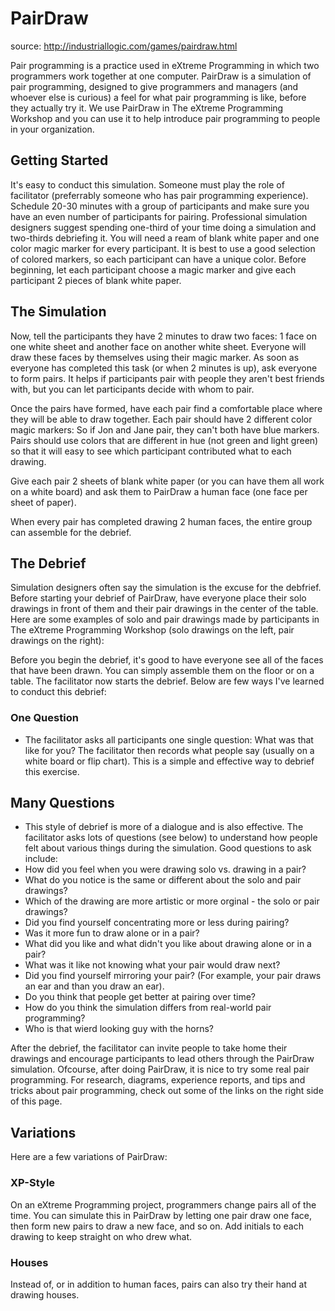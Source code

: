 # PairDraw
source: http://industriallogic.com/games/pairdraw.html

Pair programming is a practice used in eXtreme Programming in which two programmers work together at one computer. PairDraw is a simulation of pair programming, designed to give programmers and managers (and whoever else is curious) a feel for what pair programming is like, before they actually try it.
We use PairDraw in The eXtreme Programming Workshop and you can use it to help introduce pair programming to people in your organization.

## Getting Started

It's easy to conduct this simulation. Someone must play the role of facilitator (preferrably someone who has pair programming experience). Schedule 20-30 minutes with a group of participants and make sure you have an even number of participants for pairing. Professional simulation designers suggest spending one-third of your time doing a simulation and two-thirds debriefing it.
You will need a ream of blank white paper and one color magic marker for every participant. It is best to use a good selection of colored markers, so each participant can have a unique color. Before beginning, let each participant choose a magic marker and give each participant 2 pieces of blank white paper.

## The Simulation

Now, tell the participants they have 2 minutes to draw two faces: 1 face on one white sheet and another face on another white sheet. Everyone will draw these faces by themselves using their magic marker.
As soon as everyone has completed this task (or when 2 minutes is up), ask everyone to form pairs. It helps if participants pair with people they aren't best friends with, but you can let participants decide with whom to pair.

Once the pairs have formed, have each pair find a comfortable place where they will be able to draw together. Each pair should have 2 different color magic markers: So if Jon and Jane pair, they can't both have blue markers. Pairs should use colors that are different in hue (not green and light green) so that it will easy to see which participant contributed what to each drawing.

Give each pair 2 sheets of blank white paper (or you can have them all work on a white board) and ask them to PairDraw a human face (one face per sheet of paper).

When every pair has completed drawing 2 human faces, the entire group can assemble for the debrief.

## The Debrief

Simulation designers often say the simulation is the excuse for the debfrief. Before starting your debrief of PairDraw, have everyone place their solo drawings in front of them and their pair drawings in the center of the table. Here are some examples of solo and pair drawings made by participants in The eXtreme Programming Workshop (solo drawings on the left, pair drawings on the right):

Before you begin the debrief, it's good to have everyone see all of the faces that have been drawn. You can simply assemble them on the floor or on a table.
The facilitator now starts the debrief. Below are few ways I've learned to conduct this debrief:

###  One Question

  * The facilitator asks all participants one single question: What was that like for you? The facilitator then records what people say (usually on a white board or flip chart). This is a simple and effective way to debrief this exercise.

## Many Questions
  * This style of debrief is more of a dialogue and is also effective. The facilitator asks lots of questions (see below) to understand how people felt about various things during the simulation. Good questions to ask include:
  * How did you feel when you were drawing solo vs. drawing in a pair?
  * What do you notice is the same or different about the solo and pair drawings?
  * Which of the drawing are more artistic or more orginal - the solo or pair drawings?
  * Did you find yourself concentrating more or less during pairing?
  * Was it more fun to draw alone or in a pair?
  * What did you like and what didn't you like about drawing alone or in a pair?
  * What was it like not knowing what your pair would draw next?
  * Did you find yourself mirroring your pair? (For example, your pair draws an ear and than you draw an ear).
  * Do you think that people get better at pairing over time?
  * How do you think the simulation differs from real-world pair programming?
  * Who is that wierd looking guy with the horns?

After the debrief, the facilitator can invite people to take home their drawings and encourage participants to lead others through the PairDraw simulation. Ofcourse, after doing PairDraw, it is nice to try some real pair programming. For research, diagrams, experience reports, and tips and tricks about pair programming, check out some of the links on the right side of this page.


## Variations

Here are a few variations of PairDraw:

### XP-Style

On an eXtreme Programming project, programmers change pairs all of the time. You can simulate this in PairDraw by letting one pair draw one face, then form new pairs to draw a new face, and so on. Add initials to each drawing to keep straight on who drew what.

### Houses

Instead of, or in addition to human faces, pairs can also try their hand at drawing houses.